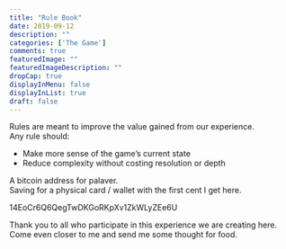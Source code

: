 ```yaml
---
title: "Rule Book"
date: 2019-09-12
description: ""
categories: ['The Game']
comments: true
featuredImage: ""
featuredImageDescription: ""
dropCap: true
displayInMenu: false
displayInList: true
draft: false
---
```


Rules are meant to improve the value gained from our experience.  
Any rule should:  
- Make more sense of the game’s current state  
- Reduce complexity without costing resolution or depth  

A bitcoin address for palaver.  
Saving for a physical card / wallet with the first cent I get here.  

14EoCr6Q6QegTwDKGoRKpXv1ZkWLyZEe6U


Thank you to all who participate in this experience we are creating here.  
Come even closer to me and send me some thought for food.
